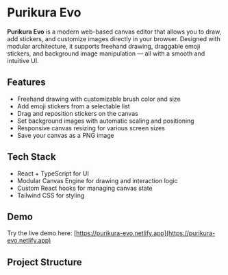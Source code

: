 # Purikura Evo

**Purikura Evo** is a modern web-based canvas editor that allows you to draw, add stickers, and customize images directly in your browser. Designed with modular architecture, it supports freehand drawing, draggable emoji stickers, and background image manipulation — all with a smooth and intuitive UI.

## Features

- Freehand drawing with customizable brush color and size  
- Add emoji stickers from a selectable list  
- Drag and reposition stickers on the canvas  
- Set background images with automatic scaling and positioning  
- Responsive canvas resizing for various screen sizes  
- Save your canvas as a PNG image  

## Tech Stack

- React + TypeScript for UI  
- Modular Canvas Engine for drawing and interaction logic  
- Custom React hooks for managing canvas state  
- Tailwind CSS for styling  

## Demo

Try the live demo here: [https://purikura-evo.netlify.app](https://purikura-evo.netlify.app)

## Project Structure